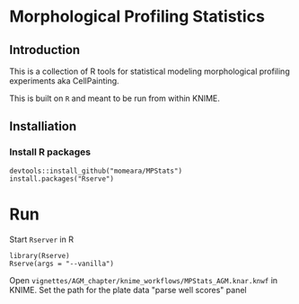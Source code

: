 

# Morphological Profiling Statistics

## Introduction

This is a collection of R tools for statistical modeling morphological profiling experiments aka CellPainting.

This is built on `R` and meant to be run from within KNIME.

## Installiation

### Install R packages

    devtools::install_github("momeara/MPStats")
    install.packages("Rserve")

# Run

Start `Rserver` in R

    library(Rserve)
    Rserve(args = "--vanilla")

Open `vignettes/AGM_chapter/knime_workflows/MPStats_AGM.knar.knwf` in KNIME. Set the path for the plate data "parse well scores" panel



    